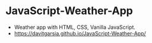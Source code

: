 # JavaScript-Weather-App
- Weather app with HTML, CSS, Vanilla JavaScript.
- https://davitgarsia.github.io/JavaScript-Weather-App/
